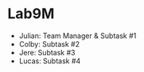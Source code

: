 # Lab9M
- Julian: Team Manager & Subtask #1
- Colby: Subtask #2
- Jere: Subtask #3
- Lucas: Subtask #4
